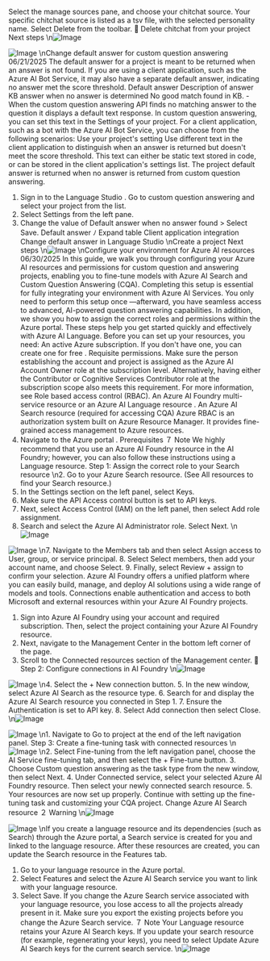Select the manage sources pane, and choose your chitchat source. Your specific chitchat
source is listed as a tsv file, with the selected personality name. Select Delete from the toolbar.

Delete chitchat from your project
Next steps
\n![Image](images/page1051_image1.png)

![Image](images/page1051_image2.png)
\nChange default answer for custom question
answering
06/21/2025
The default answer for a project is meant to be returned when an answer is not found. If you
are using a client application, such as the Azure AI Bot Service, it may also have a separate
default answer, indicating no answer met the score threshold.
Default answer
Description of answer
KB answer when no
answer is
determined
No good match found in KB.  - When the custom question answering API finds no
matching answer to the question it displays a default text response. In custom
question answering, you can set this text in the Settings of your project.
For a client application, such as a bot with the Azure AI Bot Service, you can choose from the
following scenarios:
Use your project's setting
Use different text in the client application to distinguish when an answer is returned but
doesn't meet the score threshold. This text can either be static text stored in code, or can
be stored in the client application's settings list.
The project default answer is returned when no answer is returned from custom question
answering.
1. Sign in to the Language Studio
. Go to custom question answering and select your
project from the list.
2. Select Settings from the left pane.
3. Change the value of Default answer when no answer found > Select Save.
Default answer
ﾉ
Expand table
Client application integration
Change default answer in Language Studio
\nCreate a project
Next steps
\n![Image](images/page1053_image1.png)
\nConfigure your environment for Azure AI
resources
06/30/2025
In this guide, we walk you through configuring your Azure AI resources and permissions for
custom question and answering projects, enabling you to fine-tune models with Azure AI
Search and Custom Question Answering (CQA). Completing this setup is essential for fully
integrating your environment with Azure AI Services. You only need to perform this setup once
—afterward, you have seamless access to advanced, AI-powered question answering
capabilities.
In addition, we show you how to assign the correct roles and permissions within the Azure
portal. These steps help you get started quickly and effectively with Azure AI Language.
Before you can set up your resources, you need:
An active Azure subscription. If you don't have one, you can create one for free
.
Requisite permissions. Make sure the person establishing the account and project is
assigned as the Azure AI Account Owner role at the subscription level. Alternatively,
having either the Contributor or Cognitive Services Contributor role at the subscription
scope also meets this requirement. For more information, see Role based access control
(RBAC).
An Azure AI Foundry multi-service resource or an Azure AI Language resource
.
An Azure AI Search resource
 (required for accessing CQA)
Azure RBAC is an authorization system built on Azure Resource Manager. It provides fine-
grained access management to Azure resources.
1. Navigate to the Azure portal
.
Prerequisites
７ Note
We highly recommend that you use an Azure AI Foundry resource in the AI Foundry;
however, you can also follow these instructions using a Language resource.
Step 1: Assign the correct role to your Search
resource
\n2. Go to your Azure Search resource. (See All resources to find your Search resource.)
3. In the Settings section on the left panel, select Keys.
4. Make sure the API Access control button is set to API keys.
5. Next, select Access Control (IAM) on the left panel, then select Add role assignment.
6. Search and select the Azure AI Administrator role. Select Next.
\n![Image](images/page1055_image1.png)

![Image](images/page1055_image2.png)
\n7. Navigate to the Members tab and then select Assign access to User, group, or service
principal.
8. Select Select members, then add your account name, and choose Select.
9. Finally, select Review + assign to confirm your selection.
Azure AI Foundry offers a unified platform where you can easily build, manage, and deploy AI
solutions using a wide range of models and tools. Connections enable authentication and
access to both Microsoft and external resources within your Azure AI Foundry projects.
1. Sign into Azure AI Foundry
 using your account and required subscription. Then, select
the project containing your Azure AI Foundry resource.
2. Next, navigate to the Management Center in the bottom left corner of the page.
3. Scroll to the Connected resources section of the Management center.

Step 2: Configure connections in AI Foundry
\n![Image](images/page1056_image1.png)

![Image](images/page1056_image2.png)
\n4. Select the + New connection button.
5. In the new window, select Azure AI Search as the resource type.
6. Search for and display the Azure AI Search resource you connected in Step 1.
7. Ensure the Authentication is set to API key.
8. Select Add connection then select Close.
\n![Image](images/page1057_image1.png)

![Image](images/page1057_image2.png)
\n1. Navigate to Go to project at the end of the left navigation panel.
Step 3: Create a fine-tuning task with connected
resources
\n![Image](images/page1058_image1.png)
\n2. Select Fine-tuning from the left navigation panel, choose the AI Service fine-tuning tab,
and then select the + Fine-tune button.
3. Choose Custom question answering as the task type from the new window, then select
Next.
4. Under Connected service, select your selected Azure AI Foundry resource. Then select
your newly connected search resource.
5. Your resources are now set up properly. Continue with setting up the fine-tuning task and
customizing your CQA project.
Change Azure AI Search resource
２ Warning
\n![Image](images/page1059_image1.png)

![Image](images/page1059_image2.png)
\nIf you create a language resource and its dependencies (such as Search) through the Azure
portal, a Search service is created for you and linked to the language resource. After these
resources are created, you can update the Search resource in the Features tab.
1. Go to your language resource in the Azure portal.
2. Select Features and select the Azure AI Search service you want to link with your
language resource.
3. Select Save.
If you change the Azure Search service associated with your language resource, you lose
access to all the projects already present in it. Make sure you export the existing projects
before you change the Azure Search service.
７ Note
Your Language resource retains your Azure AI Search keys. If you update your search
resource (for example, regenerating your keys), you need to select Update Azure AI
Search keys for the current search service.
\n![Image](images/page1060_image1.png)